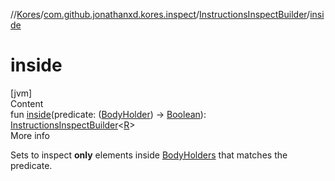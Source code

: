 //[Kores](../../index.md)/[com.github.jonathanxd.kores.inspect](../index.md)/[InstructionsInspectBuilder](index.md)/[inside](inside.md)



# inside  
[jvm]  
Content  
fun [inside](inside.md)(predicate: ([BodyHolder](../../com.github.jonathanxd.kores.base/-body-holder/index.md)) -> [Boolean](https://kotlinlang.org/api/latest/jvm/stdlib/kotlin/-boolean/index.html)): [InstructionsInspectBuilder](index.md)<[R](index.md)>  
More info  


Sets to inspect **only** elements inside [BodyHolders](../../com.github.jonathanxd.kores.base/-body-holder/index.md) that matches the predicate.

  




